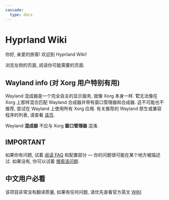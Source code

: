 ```yaml
---
cascade:
  type: docs
---
```


# Hyprland Wiki

你好, 亲爱的旅客! 欢迎到 Hyprland Wiki!

浏览左侧的页面, 阅读你可能需要的页面.

## Wayland info (对 Xorg 用户特别有用)

Wayland 混成器是一个完全自主的显示服务, 就像 Xorg 本身一样.
**它**无法像在 Xorg 上那样混合匹配 Wayland 合成器并带有窗口管理器和合成器.
这不可能也不推荐, 尝试在 Wayland 上使用所有 Xorg 应用.
有关推荐的 Wayland 原生或兼容程序的列表, 请查看 [该页](../Useful-Utilities).

Wayland **混成器** 不应与 Xorg **窗口管理器** 混淆.

## IMPORTANT

如果你有问题, 试着 [阅读 FAQ](../FAQ) 和配置部分 — 你的问题很可能在某个地方被描述过.
如果没有, 你可以试着 [搜索该问题](https://github.com/hyprwm/Hyprland/issues).

## 中文用户必看

该项目非常没有翻译质量, 如果有任何问题, 请优先查看官方英文 [WIKI](https://wiki.hyprland.org/)
